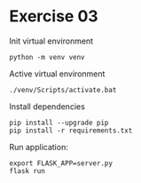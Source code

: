 # Exercise 03
Init virtual environment
```
python -m venv venv
```

Active virtual environment
```
./venv/Scripts/activate.bat
```

Install dependencies
```
pip install --upgrade pip
pip install -r requirements.txt
```

Run application:
```
export FLASK_APP=server.py
flask run
```